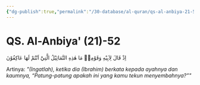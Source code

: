```yaml
---
{"dg-publish":true,"permalink":"/30-database/al-quran/qs-al-anbiya-21-52/"}
---
```



# QS. Al-Anbiya' (21)-52
اِذْ قَالَ لِاَبِيْهِ وَقَوْمِهٖ مَا هٰذِهِ التَّمَاثِيْلُ الَّتِيْٓ اَنْتُمْ لَهَا عَاكِفُوْنَ 

Artinya: *"(Ingatlah), ketika dia (Ibrahim) berkata kepada ayahnya dan kaumnya, “Patung-patung apakah ini yang kamu tekun menyembahnya?”"*
